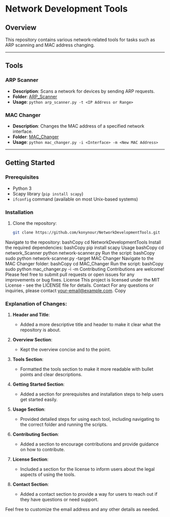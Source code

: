# Network Development Tools

## Overview

This repository contains various network-related tools for tasks such as ARP scanning and MAC address changing.

---

## Tools

### ARP Scanner
- **Description**: Scans a network for devices by sending ARP requests.
- **Folder**: [ARP_Scanner](network_Scanner)
- **Usage**: `python arp_scanner.py -t <IP Address or Range>`

### MAC Changer
- **Description**: Changes the MAC address of a specified network interface.
- **Folder**: [MAC_Changer](MAC_Changer)
- **Usage**: `python mac_changer.py -i <Interface> -m <New MAC Address>`

---

## Getting Started

### Prerequisites

- Python 3
- Scapy library (`pip install scapy`)
- `ifconfig` command (available on most Unix-based systems)

### Installation

1. Clone the repository:
   ```bash
   git clone https://github.com/konynour/NetworkDevelopmentTools.git
Navigate to the repository:
bashCopy
cd NetworkDevelopmentTools
Install the required dependencies:
bashCopy
pip install scapy
Usage
bashCopy
cd network_Scanner
python network-scanner.py
Run the script:
bashCopy
sudo python network-scanner.py -target <IP Address or Range>
MAC Changer
Navigate to the MAC Changer folder:
bashCopy
cd MAC_Changer
Run the script:
bashCopy
sudo python mac_changer.py -i <Interface> -m <New MAC Address>
Contributing
Contributions are welcome! Please feel free to submit pull requests or open issues for any improvements or bug fixes.
License
This project is licensed under the MIT License - see the LICENSE file for details.
Contact
For any questions or inquiries, please contact your-email@example.com.
Copy

### Explanation of Changes:

1. **Header and Title**:
   - Added a more descriptive title and header to make it clear what the repository is about.

2. **Overview Section**:
   - Kept the overview concise and to the point.

3. **Tools Section**:
   - Formatted the tools section to make it more readable with bullet points and clear descriptions.

4. **Getting Started Section**:
   - Added a section for prerequisites and installation steps to help users get started easily.

5. **Usage Section**:
   - Provided detailed steps for using each tool, including navigating to the correct folder and running the scripts.

6. **Contributing Section**:
   - Added a section to encourage contributions and provide guidance on how to contribute.

7. **License Section**:
   - Included a section for the license to inform users about the legal aspects of using the tools.

8. **Contact Section**:
   - Added a contact section to provide a way for users to reach out if they have questions or need support.

Feel free to customize the email address and any other details as needed.

